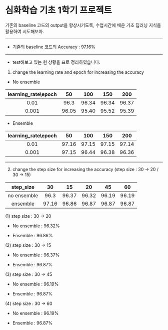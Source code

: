 # 심화학습 기초 1학기 프로젝트

기존의 baseline 코드의 output을 향상시키도록, 수업시간에 배운 기초 딥러닝 지식을 활용하여 시도해보자.
- - - - -
- 기존의 baseline 코드의 Accuracy : 97.16%
- - - - -
- test해보고 있는 현 상황을 표로 정리하였습니다.
1. change the learning rate and epoch for increasing the accuracy

- No ensemble

|learning_rate\epoch| 50 |   100   |   150   |   200   |
|:------:|:---:|:---:|:---:|:---:|
0.01    |  96.3 |  96.34  | 96.34  | 96.37  | 
0.001      |  96.05 |  95.40  | 95.52  | 95.39  |

- Ensemble

|learning_rate\epoch| 50 |   100   |   150   |   200   |
|:------:|:---:|:---:|:---:|:---:|
0.01    |  97.16 |  97.15  | 97.15  | 97.14  | 
0.001      |  97.15 |  96.44  | 96.38  | 96.36  |

- - - - - 
2. change the step size for increasing the accuracy (step size : 30 -> 20 / 30 -> 15)


|step_size| 30 |   15   |   20   |   45   |  60   |
|:------:|:---:|:---:|:---:|:---:|:---:|
no ensemble    |  96.3 |  96.37  | 96.32  | 96.19  |  96.19   |
ensemble      |  97.16 |  96.86  | 96.87  | 96.87  |  96.87   |

  (1) step size : 30 -> 20

  - No ensemble : 96.32%

  - Ensemble : 96.86%

  (2) step size : 30 -> 15

  - No ensemble : 96.37%

  - Ensemble : 96.87%

  (3) step size : 30 -> 45

  - No ensemble : 96.19%

  - Ensemble : 96.87%

  (4) step size : 30 -> 60

  - No ensemble : 96.19%

  - Ensemble : 96.87%
